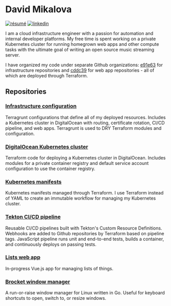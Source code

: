 # David Mikalova

[![résumé](https://img.shields.io/static/v1?&color=ccff90&label=&labelColor=424242&logo=libreoffice&logoColor=fff&message=résumé&&style=flat-square)](./resume.pdf)
[![linkedin](https://img.shields.io/static/v1?&color=2867b2&label=&labelColor=424242&logo=linkedin&logoColor=fff&message=linkedin&&style=flat-square)](https://github.com/dmikalova)

I am a cloud infrastructure engineer with a passion for automation and internal developer platforms. My free time is spent working on a private Kubernetes cluster for running homegrown web apps and other compute tasks with the ultimate goal of writing an open source music streaming server.

I have organized my code under separate Github organizations: [e91e63](https://github.com/e91e63) for infrastructure repositories and [cddc39](https://github.com/cddc39) for web app repositories - all of which are deployed through Terraform.

## Repositories

### [Infrastructure configuration](https://github.com/dmikalova/infrastructure)

Terragrunt configurations that define all of my deployed resources. Includes a Kubernetes cluster in DigitalOcean with routing, certificate rotation, CI/CD pipeline, and web apps. Terragrunt is used to DRY Terraform modules and configuration.

### [DigitalOcean Kubernetes cluster](https://github.com/e91e63/terraform-digitalocean-kubernetes)

Terraform code for deploying a Kubernetes cluster in DigitalOcean. Includes modules for a private container registry and default service account configuration to use the container registry.

### [Kubernetes manifests](https://github.com/e91e63/terraform-kubernetes-manifests)

Kubernetes manifests managed through Terraform. I use Terraform instead of YAML to create an immutable workflow for managing my Kubernetes cluster.

### [Tekton CI/CD pipeline](https://github.com/e91e63/terraform-tekton-pipelines)

Reusable CI/CD pipelines built with Tekton's Custom Resource Definitions. Webhooks are added to Github repositories by Terraform based on pipeline tags. JavaScript pipeline runs unit and end-to-end tests, builds a container, and continuously deploys on passing tests.

### [Lists web app](https://github.com/cddc39/lists)

In-progress Vue.js app for managing lists of things.

### [Brocket window manager](https://github.com/dmikalova/brocket)

A run-or-raise window manager for Linux written in Go. Useful for keyboard shortcuts to open, switch to, or resize windows.

